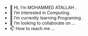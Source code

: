 - 👋 Hi, I’m MOHAMMED ATALLAH .
- 👀 I’m interested in Computing.
- 🌱 I’m currently learning Programing .
- 💞️ I’m looking to collaborate on ...
- 📫 How to reach me ...

<!---
MOHAMMED ATALLAH is a ✨ special ✨ repository because its `README.md` (this file) appears on your GitHub profile.
You can click the Preview link to take a look at your changes.
--->
